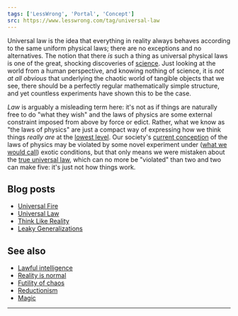 ```yaml
---
tags: ['LessWrong', 'Portal', 'Concept']
src: https://www.lesswrong.com/tag/universal-law
---
```


Universal law is the idea that everything in reality always behaves according to the same uniform physical laws; there are no exceptions and no alternatives. The notion that there *is* such a thing as universal physical laws is one of the great, shocking discoveries of [science](https://www.lesswrong.com/tag/science). Just looking at the world from a human perspective, and knowing nothing of science, it is *not at all obvious* that underlying the chaotic world of tangible objects that we see, there should be a perfectly regular mathematically simple structure, and yet countless experiments have shown this to be the case.

*Law* is arguably a misleading term here: it's not as if things are naturally free to do "what they wish" and the laws of physics are some external constraint imposed from above by force or edict. Rather, what we know as "the laws of physics" are just a compact way of expressing how we think things *really are* at the [lowest level](https://www.lesswrong.com/tag/reductionism). Our society's [current conception](https://www.lesswrong.com/tag/the-map-is-not-the-territory) of the laws of physics may be violated by some novel experiment under ([what we would call](https://www.lesswrong.com/tag/reality-is-normal)) exotic conditions, but that only means we were mistaken about the [true universal law](https://www.lesswrong.com/tag/map-and-territory), which can no more be "violated" than two and two can make five: it's just not how things work.

## Blog posts
- [Universal Fire](http://lesswrong.com/lw/hq/universal_fire/)
- [Universal Law](http://lesswrong.com/lw/hr/universal_law/)
- [Think Like Reality](http://lesswrong.com/lw/hs/think_like_reality/)
- [Leaky Generalizations](http://lesswrong.com/lw/lc/leaky_generalizations/)

## See also
- [Lawful intelligence](https://www.lesswrong.com/tag/lawful-intelligence)
- [Reality is normal](https://www.lesswrong.com/tag/reality-is-normal)
- [Futility of chaos](https://www.lesswrong.com/tag/futility-of-chaos)
- [Reductionism](https://www.lesswrong.com/tag/reductionism)
- [Magic](https://www.lesswrong.com/tag/magic)



---

